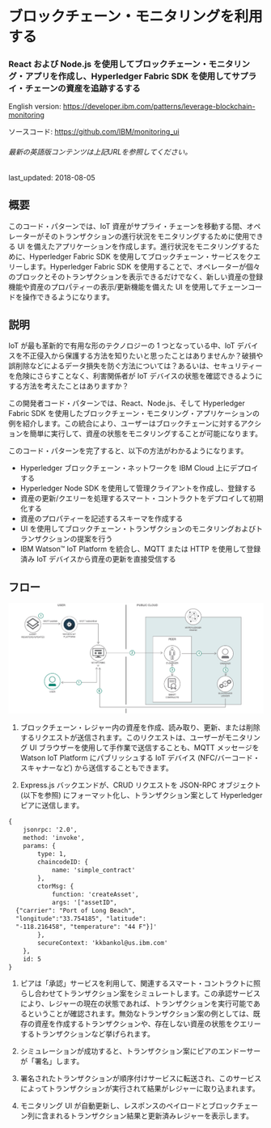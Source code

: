 # ブロックチェーン・モニタリングを利用する

### React および Node.js を使用してブロックチェーン・モニタリング・アプリを作成し、Hyperledger Fabric SDK を使用してサプライ・チェーンの資産を追跡するする

English version: https://developer.ibm.com/patterns/leverage-blockchain-monitoring
  
ソースコード: https://github.com/IBM/monitoring_ui

###### 最新の英語版コンテンツは上記URLを参照してください。
last_updated: 2018-08-05

 ## 概要

このコード・パターンでは、IoT 資産がサプライ・チェーンを移動する間、オペレーターがそのトランザクションの進行状況をモニタリングするために使用できる UI を備えたアプリケーションを作成します。進行状況をモニタリングするために、Hyperledger Fabric SDK を使用してブロックチェーン・サービスをクエリーします。Hyperledger Fabric SDK を使用することで、オペレーターが個々のブロックとそのトランザクションを表示できるだけでなく、新しい資産の登録機能や資産のプロパティーの表示/更新機能を備えた UI を使用してチェーンコードを操作できるようになります。

## 説明

IoT が最も革新的で有用な形のテクノロジーの 1 つとなっている中、IoT デバイスを不正侵入から保護する方法を知りたいと思ったことはありませんか？破損や誤削除などによるデータ損失を防ぐ方法については？あるいは、セキュリティーを危険にさらすことなく、利害関係者が IoT デバイスの状態を確認できるようにする方法を考えたことはありますか？

この開発者コード・パターンでは、React、Node.js、そして Hyperledger Fabric SDK を使用したブロックチェーン・モニタリング・アプリケーションの例を紹介します。この統合により、ユーザーはブロックチェーンに対するアクションを簡単に実行して、資産の状態をモニタリングすることが可能になります。

このコード・パターンを完了すると、以下の方法がわかるようになります。

* Hyperledger ブロックチェーン・ネットワークを IBM Cloud 上にデプロイする
* Hyperledger Node SDK を使用して管理クライアントを作成し、登録する
* 資産の更新/クエリーを処理するスマート・コントラクトをデプロイして初期化する
* 資産のプロパティーを記述するスキーマを作成する
* UI を使用してブロックチェーン・トランザクションのモニタリングおよびトランザクションの提案を行う
* IBM Watson™ IoT Platform を統合し、MQTT または HTTP を使用して登録済み IoT デバイスから資産の更新を直接受信する

## フロー
![フロー](./images/arch-interacting-blockchain-network.png)

1. ブロックチェーン・レジャー内の資産を作成、読み取り、更新、または削除するリクエストが送信されます。このリクエストは、ユーザーがモニタリング UI ブラウザーを使用して手作業で送信することも、MQTT メッセージを Watson IoT Platform にパブリッシュする IoT デバイス (NFC/バーコード・スキャナーなど) から送信することもできます。

1. Express.js バックエンドが、CRUD リクエストを JSON-RPC オブジェクト (以下を参照) にフォーマット化し、トランザクション案として Hyperledger ピアに送信します。

```
{
    jsonrpc: '2.0',
    method: 'invoke',
    params: {
        type: 1,
        chaincodeID: {
            name: 'simple_contract'
        },
        ctorMsg: {
            function: 'createAsset',
            args: '["assetID",
  {"carrier": "Port of Long Beach",
  "longitude":"33.754185", "latitude":
  "-118.216458", "temperature": "44 F"}]'
        },
        secureContext: 'kkbankol@us.ibm.com'
    },
    id: 5
}
```

1. ピアは「承認」サービスを利用して、関連するスマート・コントラクトに照らし合わせてトランザクション案をシミュレートします。この承認サービスにより、レジャーの現在の状態であれば、トランザクションを実行可能であるということが確認されます。無効なトランザクション案の例としては、既存の資産を作成するトランザクションや、存在しない資産の状態をクエリーするトランザクションなど挙げられます。

1. シミュレーションが成功すると、トランザクション案にピアのエンドーサーが「署名」します。

1. 署名されたトランザクションが順序付けサービスに転送され、このサービスによってトランザクションが実行されて結果がレジャーに取り込まれます。

1. モニタリング UI が自動更新し、レスポンスのペイロードとブロックチェーン列に含まれるトランザクション結果と更新済みレジャーを表示します。
